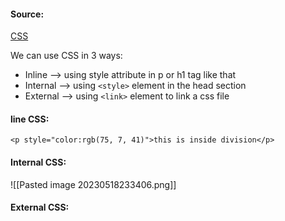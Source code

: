 #### Source:
[CSS](https://www.w3schools.com/html/html_css.asp)

We can use CSS in 3 ways:

* Inline --> using style attribute in p or h1 tag like that
* Internal --> using `<style>` element in the head section
* External --> using `<link>` element to link a css file


#### line CSS:

```
<p style="color:rgb(75, 7, 41)">this is inside division</p>
```

#### Internal CSS:

![[Pasted image 20230518233406.png]]


#### External CSS:

```

```